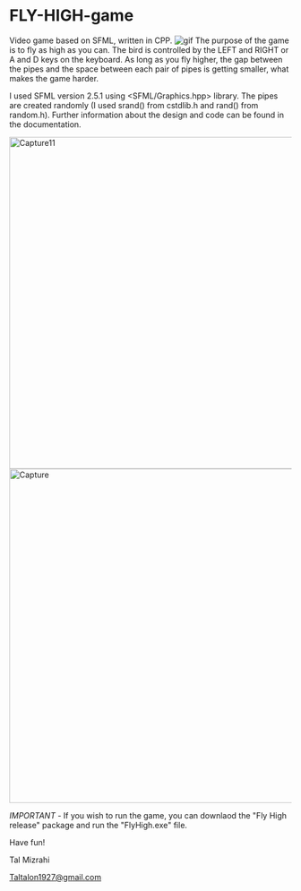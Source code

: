 # FLY-HIGH-game
Video game based on SFML, written in CPP.
![gif](https://user-images.githubusercontent.com/103560553/188939558-7eed5d3e-97e8-45df-a9d4-f17687cfb21e.gif)
The purpose of the game is to fly as high as you can. The bird is controlled by the LEFT and RIGHT or A and D keys on the keyboard. As long as you fly higher, the gap 
between the pipes and the space between each pair of pipes is getting smaller, what makes the game harder.

I used SFML version 2.5.1 using <SFML/Graphics.hpp> library. The pipes are created randomly (I used srand() from cstdlib.h and rand() from random.h). Further 
information about the design and code can be found in the documentation.

<img width="593" alt="Capture11" src="https://user-images.githubusercontent.com/103560553/188944212-21a34071-8445-4602-b05d-9bb5c23306b8.PNG">
<img width="597" alt="Capture" src="https://user-images.githubusercontent.com/103560553/188943934-b60a060d-07ec-42db-932c-9298d5236dde.PNG">

*IMPORTANT* - If you wish to run the game, you can downlaod the "Fly High release" package and run the "FlyHigh.exe" file. 

Have fun!

Tal Mizrahi

Taltalon1927@gmail.com
